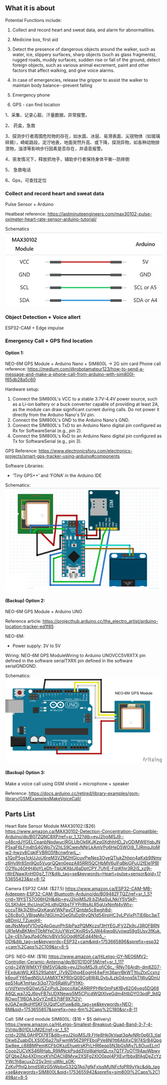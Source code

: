## What it is about
Potential Functions include:
1. Collect and record heart and sweat data, and alarm for abnormalities.

2. Medicine box, first aid

3. Detect the presence of dangerous objects around the walker, such as water, ice, slippery surfaces, sharp objects (such as glass fragments), rugged roads, muddy surfaces, sudden rise or fall of the ground, detect foreign objects, such as various animal excrement, paint and other factors that affect walking, and give voice alarms.

4. In case of emergencies, release the gripper to assist the walker to maintain body balance--prevent falling

5. Emergency phone

6. GPS - can find location

1、采集、记录心脏、汗量数据，异常报警。

2、 药盒，急救

3、探测步行者周围危险物的存在，如水面、冰层、易滑表面、尖锐物体（如玻璃碎屑），崎岖路段，泥泞地表，地面突然升高、或下降，探测异物，如各种动物排泄物，油漆等影响步行因素是否存在，并语音报警。

4、突发情况下，释放抓地手，辅助步行者保持身体平衡--防摔倒

5、 急救电话

6、Gps，可查找定位

### Collect and record heart and sweat data 
Pulse Sensor + Arduino

Heatbeat reference: https://lastminuteengineers.com/max30102-pulse-oximeter-heart-rate-sensor-arduino-tutorial/ 

Schematics
![alt text](image-2.png)

### Object Detection + Voice allert

ESP32-CAM + Edge impulse

### Emergency Call + GPS find location
#### Option 1: 
NEO-6M GPS Module + Arduino Nano + SIM800L -> 2G sim card
Phone call reference: https://medium.com/@robotamateur123/how-to-send-a-message-and-make-a-phone-call-from-arduino-with-sim800l-f65db28a5c60 

Hardware setup: 
1. Connect the SIM800L's VCC to a stable 3.7V-4.4V power source, such as a Li-ion battery or a buck converter capable of providing at least 2A, as the module can draw significant current during calls. Do not power it directly from the Arduino Nano's 5V pin.
2. Connect the SIM800L's GND to the Arduino Nano's GND.
3. Connect the SIM800L's TxD to an Arduino Nano digital pin configured as Rx for SoftwareSerial (e.g., pin 2).
4. Connect the SIM800L's RxD to an Arduino Nano digital pin configured as Tx for SoftwareSerial (e.g., pin 3). 

GPS Reference: https://www.electronicsforu.com/electronics-projects/smart-gps-tracker-using-arduino#components

Software Libraries: 
- ‘Tiny GPS++’ and ‘FONA’ in the Arduino IDE 

Schematics: 
![alt text](image-1.png)

#### (Backup) Option 2:
NEO-6M GPS Module + Arduino UNO

Reference article: https://projecthub.arduino.cc/the_electro_artist/arduino-location-tracker-ed1f85 

NEO-6M:
- Power supply: 3V to 5V 

Wiring:
NEO-6M GPS ModuleWiring to Arduino UNOVCC5VRXTX pin defined in the software serialTXRX pin defined in the software serialGNDGND. 

Schematics:
![alt text](image.png)

#### (Backup) Option 3:
Make a voice call using GSM shield + microphone + speaker

Reference: https://docs.arduino.cc/retired/library-examples/gsm-library/GSMExamplesMakeVoiceCall/ 

## Parts List
Heart Rate Sensor Module MAX30102:($26)
https://www.amazon.ca/MAX30102-Detection-Concentration-Compatible-Arduino/dp/B07ZQNC8XP/ref=sr_1_12?dib=eyJ2IjoiMSJ9.-u48crdJYGELCpanbNpdwucIRGLUbOk6KJKzq0XdhhHD_2yODjMW6YqbJNP5xaF6LFm4hS4GWo7VZhL59CwevNNrLkAmVPo6HeD5WOi9_TJRmqJIoMw2-hwzy8CqklFVBRO5f8cnwfrwjL_-s1QoP5gs1ckUJoU6reM3VZM2HGjcuvPwNes3OyeQTlukZhhpn4aKxb9INmvz6Hy9lr8Sm9Qo5VugrQQen0epzA85RRI5QCHbMV6ulFqBkjGPuU2fEle1PBlO21fpJ4OHH4IoYLeDh-TlpUKXblJ6aDptCPY.7UfrE-FiziKfnr3R2iS_xz9j-rWrENawXnH00g7_TjY&dib_tag=se&keywords=Heart+pulse+sensor&qid=1753655423&sr=8-12 

Camera ESP32 CAM: ($27.5)
https://www.amazon.ca/ESP32-CAM-MB-Aideepen-ESP32-CAM-Bluetooth-Arduino/dp/B0948ZFTQZ/ref=sr_1_5?crid=19YST57O06H2H&dib=eyJ2IjoiMSJ9.bZlAqSuLNkiY5V5kP-GLSKhAH_thcUnqCHLidhiQXbsTFYPr8tsALR5gUxNmN4vWtv-occuT8k3jZ6hvQlxKaraVWkPavCFQntde5c8wgh8d-cZ6cBoO_VBlgaMq7dGUm2GeGfuDz6tyQN1d54lrpHC3yLPVixPiTIE6bc3aiTqBDmU_TZueoHI-qeJNsMggfV1OgQ4pGqunPhSibPazPQMKczsf3HYEGJFV2Zk9cJ3ROFBRNUR1eMsBKMmT0bMYeCIUuYWzICKnlRSy5JW44iwq8Uyiiwq59g5Usv3fKuk.L2e-cEh7agJfp4ONclyBVir5GOqd6fQEd44Nn5_-ODI&dib_tag=se&keywords=ESP32+cam&qid=1753665896&sprefix=esp32+cam%2Caps%2C109&sr=8-5


GPS:
NEO-6M: ($18)
https://www.amazon.ca/HiLetgo-GY-NEO6MV2-Controller-Ceramic-Antenna/dp/B01D1D0F5M/ref=sr_1_11?crid=24WWMXYF6MSVG&dib=eyJ2IjoiMSJ9.ofjC6c_-RNyT6Ardh-dm8ZG7-FExdukiW0_KE529SahbY_l7v9ZDjhq4EogH44wFm36anrBkWT1tluZtxCcxnzk6oujFY65wdNSUUjAMIXTKPR0rQ08Cg8W4LDvbJLzkO4nnq5kTlWuQDnUepS14uK1mHav3i3q770r6RaWuPYhKt-crVdYsmy6Q0wUSZzjPuIL2ppcoXaCARRIPPHNr0mPsKfBy62G6vqg5DQ68A6QLwa7JQJ6pyFB7sUDXNewp5M5CPicdWQtXIveGdm4htbDYO3pdP_9dQROwoT1f6OA.bGvYZmE57t8F9X7t2V-eJGAZwdkoHfSKF0UQqfCpYuw&dib_tag=se&keywords=NEO-6M&qid=1753655857&sprefix=neo-6m%2Caps%2C180&sr=8-11


Call: 
SIM card module SIM800L: ($16 + $5 delivery)
https://www.amazon.ca/HiLetgo-Smallest-Breakout-Quad-Band-3-7-4-2V/dp/B01DLIJM2E/ref=sr_1_5?crid=20NL0AHPDI79T&dib=eyJ2IjoiMSJ9.FHe8Hk0kVaat3qAvNRr0p6I3_tIaIOkwbZuabiDLXS0D6a27lsFwmW56Z9PFEboPVe8Nl1tt6AbXxC9I74SrB4QpgSw8ee_c88BMPemKCFbOKszEhuetrsKPrLHR6eqp5N3bGsMjy7L6OuxELm1Coop2UCVKS46RHab_R9MNckPsdd3VqWaHptQLnx7QTF7oOTf94aoWbwyQFQbeZAp4XDmcxKVhDACIiBMvw2XSFg2XIO0ppI4PXEyrfbbxBfAgDeZcYzYWc1h8acuxZr2Sy3ml-uWki_sOK-ZzKvPfhiQ.bmdSWzG5iWpbxG32Q7Aq7gfkFxlssMUNFcfoPR9yYkc&dib_tag=se&keywords=SIM800L&qid=1753655942&sprefix=sim800l%2Caps%2C149&sr=8-5 

